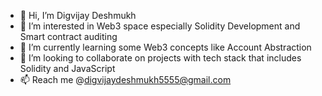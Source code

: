 - 👋 Hi, I’m Digvijay Deshmukh 
- 👀 I’m interested in Web3 space especially Solidity Development and Smart contract auditing
- 🌱 I’m currently learning some Web3 concepts like Account Abstraction
- 💞️ I’m looking to collaborate on projects with tech stack that includes Solidity and JavaScript 
- 📫 Reach me @digvijaydeshmukh5555@gmail.com 

<!---
digvijay-555/digvijay-555 is a ✨ special ✨ repository because its `README.md` (this file) appears on your GitHub profile.
You can click the Preview link to take a look at your changes.
--->

